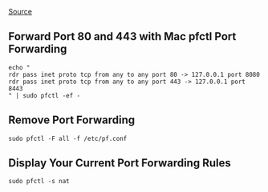 [Source](https://salferrarello.com/mac-pfctl-port-forwarding/)

## Forward Port 80 and 443 with Mac pfctl Port Forwarding

```
echo "
rdr pass inet proto tcp from any to any port 80 -> 127.0.0.1 port 8080
rdr pass inet proto tcp from any to any port 443 -> 127.0.0.1 port 8443
" | sudo pfctl -ef -
```

## Remove Port Forwarding

```
sudo pfctl -F all -f /etc/pf.conf
```

## Display Your Current Port Forwarding Rules

```
sudo pfctl -s nat
```
